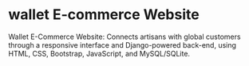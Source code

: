 # wallet E-commerce Website
Wallet E-Commerce Website: Connects artisans with global customers through a responsive interface and Django-powered back-end, using HTML, CSS, Bootstrap, JavaScript, and MySQL/SQLite.
